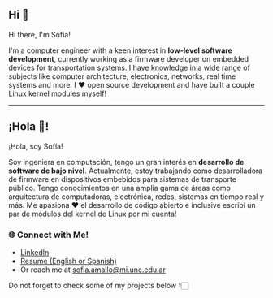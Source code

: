 ## Hi 👋
Hi there, I'm Sofía!

I'm a computer engineer with a keen interest in **low-level software development**, currently working as a firmware developer on embedded devices for transportation systems.
I have knowledge in a wide range of subjects like computer architecture, electronics, networks, real time systems and more. I ❤️ open source development and have built a couple Linux kernel modules myself! 

---

## ¡Hola 👋!
¡Hola, soy Sofía!

Soy ingeniera en computación, tengo un gran interés en **desarrollo de software de bajo nivel**. Actualmente, estoy trabajando como desarrolladora de firmware en dispositivos embebidos para sistemas de transporte público.
Tengo conocimientos en una amplia gama de áreas como arquitectura de computadoras, electrónica, redes, sistemas en tiempo real y más. Me apasiona ❤️ el desarrollo de código abierto e inclusive escribí un par de módulos del kernel de Linux por mi cuenta!

### 🌐 Connect with Me!
- [LinkedIn](https://www.linkedin.com/in/sofia-amallo/)
- [Resume (English or Spanish)](https://drive.google.com/drive/folders/1leReSHJjI4l2bfvXQzWuoLQ9Qk3fzRzk?usp=drive_link)
- Or reach me at sofia.amallo@mi.unc.edu.ar

Do not forget to check some of my projects below 👇🏻
